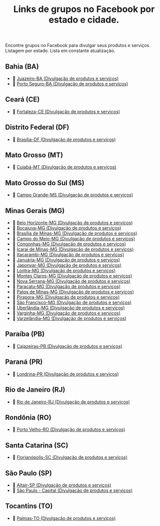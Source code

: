 <header>
    <h1>Links de grupos no Facebook por estado e cidade.</h1>
</header>
<p>Encontre grupos no Facebook para divulgar seus produtos e serviços. Listagem por estado. Lista em constante atualização.</p>

<section>
  <h2>Bahia (BA)</h2>
  <ul>
    <li>🔗 <a href="https://www.facebook.com/groups/juazeirobahiabrasil/" target="_blank">Juazeiro-BA (Divulgação de produtos e serviços)</a></li>
    <li>🔗 <a href="https://www.facebook.com/groups/portosegurobrasil/" target="_blank">Porto Seguro-BA (Divulgação de produtos e serviços)</a></li>
  </ul>
</section>

<section>
  <h2>Ceará (CE)</h2>
  <ul>
    <li>🔗 <a href="https://www.facebook.com/groups/fortalezacebrasil/" target="_blank">Fortaleza-CE (Divulgação de produtos e serviços)</a></li>
  </ul>
</section>

<section>
  <h2>Distrito Federal (DF)</h2>
  <ul>
    <li>🔗 <a href="https://www.facebook.com/groups/brasiliadfbrasil/" target="_blank">Brasília-DF (Divulgação de produtos e serviços)</a></li>
  </ul>
</section>

<section>
  <h2>Mato Grosso (MT)</h2>
  <ul>
    <li>🔗 <a href="https://www.facebook.com/groups/cuiababrasil/" target="_blank">Cuiabá-MT (Divulgação de produtos e serviços)</a></li>
  </ul>
</section>

<section>
  <h2>Mato Grosso do Sul (MS)</h2>
  <ul>
    <li>🔗 <a href="https://www.facebook.com/groups/campograndematogrossosul/" target="_blank">Campo Grande-MS (Divulgação de produtos e serviços)</a></li>
  </ul>
</section>

<section>
  <h2>Minas Gerais (MG)</h2>
  <ul>
    <li>🔗 <a href="https://www.facebook.com/groups/belohorizonteminasgerais/" target="_blank">Belo Horizonte-MG (Divulgação de produtos e serviços)</a></li>
    <li>🔗 <a href="https://www.facebook.com/groups/bocaiuvamgbrasil/" target="_blank">Bocaiuva-MG (Divulgação de produtos e serviços)</a></li>
    <li>🔗 <a href="https://www.facebook.com/groups/brasiliademinasmg/" target="_blank">Brasília de Minas-MG (Divulgação de produtos e serviços)</a></li>
    <li>🔗 <a href="https://www.facebook.com/groups/campodomeiominasgerais/" target="_blank">Campo do Meio-MG (Divulgação de produtos e serviços)</a></li>
    <li>🔗 <a href="https://www.facebook.com/groups/congonhasminasgerais/" target="_blank">Congonhas-MG (Divulgação de produtos e serviços)</a></li>
    <li>🔗 <a href="https://www.facebook.com/groups/icaraideminasmgbrasil/" target="_blank">Icaraí de Minas-MG (Divulgação de produtos e serviços)</a></li>
    <li>🔗 <a href="https://www.facebook.com/groups/itacarambinortedeminas/" target="_blank">Itacarambi-MG (Divulgação de produtos e serviços)</a></li>
    <li>🔗 <a href="https://www.facebook.com/groups/januariaminasgerais/" target="_blank">Januária-MG (Divulgação de produtos e serviços)</a></li>
    <li>🔗 <a href="https://www.facebook.com/groups/japonvarmg/" target="_blank">Japonvar-MG (Divulgação de produtos e serviços)</a></li>
    <li>🔗 <a href="https://www.facebook.com/groups/lontramgbrasil/" target="_blank">Lontra-MG (Divulgação de produtos e serviços)</a></li>
    <li>🔗 <a href="https://www.facebook.com/groups/montesclarosnortedeminas/" target="_blank">Montes Claros-MG (Divulgação de produtos e serviços)</a></li>
    <li>🔗 <a href="https://www.facebook.com/groups/novaserranamg/" target="_blank">Nova Serrana-MG (Divulgação de produtos e serviços)</a></li>
    <li>🔗 <a href="https://www.facebook.com/groups/paracatubrasil/" target="_blank">Paracatu-MG (Divulgação de produtos e serviços)</a></li>
    <li>🔗 <a href="https://www.facebook.com/groups/patosdeminasminasgerais/" target="_blank">Patos de Minas-MG (Divulgação de produtos e serviços)</a></li>
    <li>🔗 <a href="https://www.facebook.com/groups/piraporaminasgerais/" target="_blank">Pirapora-MG (Divulgação de produtos e serviços)</a></li>
    <li>🔗 <a href="https://www.facebook.com/groups/saofranciscominasgerias/" target="_blank">São Francisco-MG (Divulgação de produtos e serviços)</a></li>
    <li>🔗 <a href="https://www.facebook.com/groups/uberlandiamgbrasil/" target="_blank">Uberlândia-MG (Divulgação de produtos e serviços)</a></li>
    <li>🔗 <a href="https://www.facebook.com/groups/varginhamgbrasil/" target="_blank">Varginha-MG (Divulgação de produtos e serviços)</a></li>
    <li>🔗 <a href="https://www.facebook.com/groups/varzelandiamgbrasil/" target="_blank">Varzelândia-MG (Divulgação de produtos e serviços)</a></li>
  </ul>
</section>

<section>
  <h2>Paraíba (PB)</h2>
  <ul>
    <li>🔗 <a href="https://www.facebook.com/groups/cajazeirasparaiba/" target="_blank">Cajazeiras-PB (Divulgação de produtos e serviços)</a></li>
  </ul>
</section>

<section>
  <h2>Paraná (PR)</h2>
  <ul>
    <li>🔗 <a href="https://www.facebook.com/groups/londrinaparanabrasil/" target="_blank">Londrina-PR (Divulgação de produtos e serviços)</a></li>
  </ul>
</section>

<section>
  <h2>Rio de Janeiro (RJ)</h2>
  <ul>
    <li>🔗 <a href="https://www.facebook.com/groups/riodejaneirobrasil/" target="_blank">Rio de Janeiro-RJ (Divulgação de produtos e serviços)</a></li>
  </ul>
</section>

<section>
  <h2>Rondônia (RO)</h2>
  <ul>
    <li>🔗 <a href="https://www.facebook.com/groups/brasiliadfbrasil/" target="_blank">Porto Velho-RO (Divulgação de produtos e serviços)</a></li>
  </ul>
</section>

<section>
  <h2>Santa Catarina (SC)</h2>
  <ul>
    <li>🔗 <a href="https://www.facebook.com/groups/florianopolissantacatarina/" target="_blank">Florianópolis-SC (Divulgação de produtos e serviços)</a></li>
  </ul>
</section>

<section>
  <h2>São Paulo (SP)</h2>
  <ul>
    <li>🔗 <a href="https://www.facebook.com/groups/altairsp/" target="_blank">Altair-SP (Divulgação de produtos e serviços)</a></li>
    <li>🔗 <a href="https://www.facebook.com/groups/saopaulobrazil/" target="_blank">São Paulo - Capital (Divulgação de produtos e serviços)</a></li>
  </ul>
</section>

<section>
  <h2>Tocantins (TO)</h2>
  <ul>
    <li>🔗 <a href="https://www.facebook.com/groups/palmastobrasil/" target="_blank">Palmas-TO (Divulgação de produtos e serviços)</a></li>
  </ul>
</section>